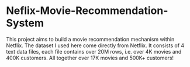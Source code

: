 # Neflix-Movie-Recommendation-System
This project aims to build a movie recommendation mechanism within Netflix. The dataset I used here come directly from Netflix. It consists of 4 text data files, each file contains over 20M rows, i.e. over 4K movies and 400K customers. All together over 17K movies and 500K+ customers!
